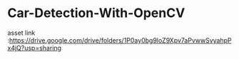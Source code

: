 # Car-Detection-With-OpenCV

asset link :https://drive.google.com/drive/folders/1P0ay0bg9loZ9Xpv7aPvwwSvyahpPx4jQ?usp=sharing
